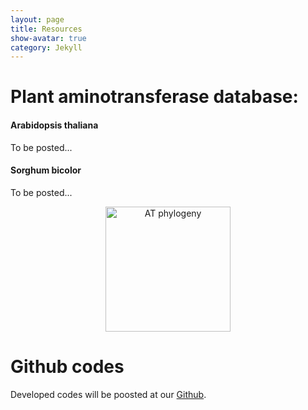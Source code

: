 ```yaml
---
layout: page
title: Resources
show-avatar: true
category: Jekyll
---
```




# Plant aminotransferase database:

#### Arabidopsis thaliana
To be posted...

#### Sorghum bicolor
To be posted...



<p align='center'>
	<img src="../img/ATphylogeny2.png" alt='AT phylogeny' height="200px">
</p>



# Github codes
Developed codes will be poosted at our [Github](https://github.com/NfluxMap).







